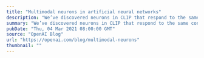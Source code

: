 ```yaml
---
title: "Multimodal neurons in artificial neural networks"
description: "We’ve discovered neurons in CLIP that respond to the same concept whether presented literally, symbolically, or conceptually. This may explain CLIP’s accuracy in classifying surprising visual renditions of concepts, and is also an important step toward understanding the associations and biases that CLIP and similar models learn."
summary: "We’ve discovered neurons in CLIP that respond to the same concept whether presented literally, symbolically, or conceptually. This may explain CLIP’s accuracy in classifying surprising visual renditions of concepts, and is also an important step toward understanding the associations and biases that CLIP and similar models learn."
pubDate: "Thu, 04 Mar 2021 08:00:00 GMT"
source: "OpenAI Blog"
url: "https://openai.com/blog/multimodal-neurons"
thumbnail: ""
---
```


